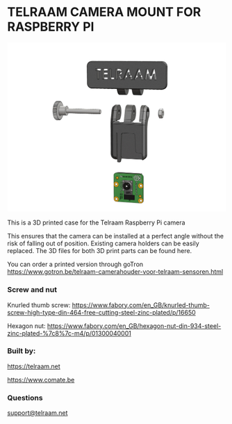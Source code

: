 # TELRAAM CAMERA MOUNT FOR RASPBERRY PI 

![](529A001-Main-assy.jpg)

This is a 3D printed case for the Telraam Raspberry Pi camera

This ensures that the camera can be installed at a perfect angle without the risk of falling out of position. Existing camera holders can be easily replaced. The 3D files for both 3D print parts can be found here.

You can order a printed version through goTron https://www.gotron.be/telraam-camerahouder-voor-telraam-sensoren.html

### Screw and nut
Knurled thumb screw: https://www.fabory.com/en_GB/knurled-thumb-screw-high-type-din-464-free-cutting-steel-zinc-plated/p/16650

Hexagon nut: https://www.fabory.com/en_GB/hexagon-nut-din-934-steel-zinc-plated-%7c8%7c-m4/p/01300040001


### Built by:
https://telraam.net

https://www.comate.be

### Questions
support@telraam.net